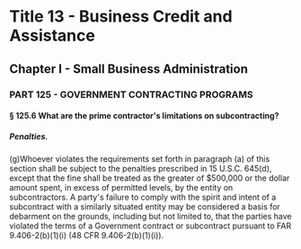
# Title 13 - Business Credit and Assistance
## Chapter I - Small Business Administration
### PART 125 - GOVERNMENT CONTRACTING PROGRAMS
#### § 125.6 What are the prime contractor's limitations on subcontracting?
##### Penalties.

(g)Whoever violates the requirements set forth in paragraph (a) of this section shall be subject to the penalties prescribed in 15 U.S.C. 645(d), except that the fine shall be treated as the greater of $500,000 or the dollar amount spent, in excess of permitted levels, by the entity on subcontractors. A party's failure to comply with the spirit and intent of a subcontract with a similarly situated entity may be considered a basis for debarment on the grounds, including but not limited to, that the parties have violated the terms of a Government contract or subcontract pursuant to FAR 9.406-2(b)(1)(i) (48 CFR 9.406-2(b)(1)(i)).
